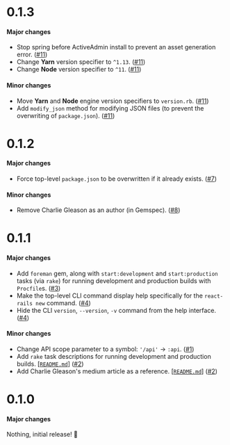 # 0.1.3

#### Major changes

- Stop spring before ActiveAdmin install to prevent an asset generation error. ([#11](https://github.com/eonu/react-rails-api/pull/11))
- Change **Yarn** version specifier to `^1.13`. ([#11](https://github.com/eonu/react-rails-api/pull/11))
- Change **Node** version specifier to `^11`. ([#11](https://github.com/eonu/react-rails-api/pull/11))

#### Minor changes

- Move **Yarn** and **Node** engine version specifiers to `version.rb`. ([#11](https://github.com/eonu/react-rails-api/pull/11))
- Add `modify_json` method for modifying JSON files (to prevent the overwriting of `package.json`). ([#11](https://github.com/eonu/react-rails-api/pull/11))

# 0.1.2

#### Major changes

- Force top-level `package.json` to be overwritten if it already exists. ([#7](https://github.com/eonu/react-rails-api/pull/7))

#### Minor changes

- Remove Charlie Gleason as an author (in Gemspec). ([#8](https://github.com/eonu/react-rails-api/pull/8))

# 0.1.1

#### Major changes

- Add `foreman` gem, along with `start:development` and `start:production` tasks (via `rake`) for running development and production builds with `Procfile`s. ([#3](https://github.com/eonu/react-rails-api/pull/3))
- Make the top-level CLI command display help specifically for the `react-rails new` command. ([#4](https://github.com/eonu/react-rails-api/pull/4))
- Hide the CLI `version`, `--version`, `-v` command from the help interface. ([#4](https://github.com/eonu/react-rails-api/pull/4))

#### Minor changes

- Change API scope parameter to a symbol: `'/api'` -> `:api`. ([#1](https://github.com/eonu/react-rails-api/pull/1))
- Add `rake` task descriptions for running development and production builds. [[`README.md`](https://github.com/eonu/react-rails-api/pull/2/files#diff-04c6e90faac2675aa89e2176d2eec7d8)] ([#2](https://github.com/eonu/react-rails-api/pull/2))
- Add Charlie Gleason's medium article as a reference. [[`README.md`](https://github.com/eonu/react-rails-api/pull/2/files#diff-04c6e90faac2675aa89e2176d2eec7d8)] ([#2](https://github.com/eonu/react-rails-api/pull/2))

# 0.1.0

#### Major changes

Nothing, initial release! 🎉